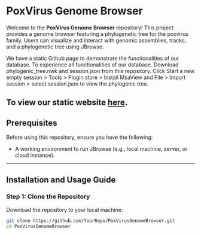 # PoxVirus Genome Browser

Welcome to the **PoxVirus Genome Browser** repository! This project provides a genome browser featuring a phylogenetic tree for the poxvirus family. Users can visualize and interact with genomic assemblies, tracks, and a phylogenetic tree using JBrowse.

We have a static Github page to demonstrate the functionalities of our database. To experience all functionalities of our database. Download phylogenic_tree.nwk and session.json from this repository. Click Start a new empty session > Tools > Plugin store > Install MsaView and File > Import session > select session.json to view the phylogenic tree.

To view our static website [here](https://steve10166.github.io/jbrowse2).
---

## Prerequisites
Before using this repository, ensure you have the following:
- A working environment to run JBrowse (e.g., local machine, server, or cloud instance).

---

## Installation and Usage Guide

### Step 1: Clone the Repository
Download the repository to your local machine:

```bash
git clone https://github.com/YourRepo/PoxVirusGenomeBrowser.git
cd PoxVirusGenomeBrowser

